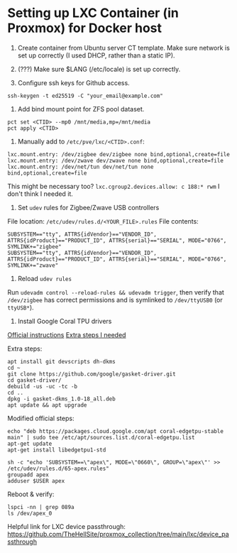# Setting up LXC Container (in Proxmox) for Docker host

1. Create container from Ubuntu server CT template. Make sure network is set up correctly (I used DHCP, rather than a static IP).

1. (???) Make sure $LANG (/etc/locale) is set up correctly.

1. Configure ssh keys for Github access.

```
ssh-keygen -t ed25519 -C "your_email@example.com"
```

1. Add bind mount point for ZFS pool dataset.

```
pct set <CTID> --mp0 /mnt/media,mp=/mnt/media
pct apply <CTID>
```

1. Manually add to `/etc/pve/lxc/<CTID>.conf`:

```
lxc.mount.entry: /dev/zigbee dev/zigbee none bind,optional,create=file
lxc.mount.entry: /dev/zwave dev/zwave none bind,optional,create=file
lxc.mount.entry: /dev/net/tun dev/net/tun none bind,optional,create=file
```

This might be necessary too? `lxc.cgroup2.devices.allow: c 188:* rwm`
I don't think I needed it.

1. Set `udev` rules for Zigbee/Zwave USB controllers

File location: `/etc/udev/rules.d/<YOUR_FILE>.rules`
File contents:

```
SUBSYSTEM=="tty", ATTRS{idVendor}=="VENDOR_ID", ATTRS{idProduct}=="PRODUCT_ID", ATTRS{serial}=="SERIAL", MODE="0766", SYMLINK+="zigbee"
SUBSYSTEM=="tty", ATTRS{idVendor}=="VENDOR_ID", ATTRS{idProduct}=="PRODUCT_ID", ATTRS{serial}=="SERIAL", MODE="0766", SYMLINK+="zwave"
```

1. Reload `udev rules`

Run `udevadm control --reload-rules && udevadm trigger`, then verify that `/dev/zigbee` has correct permissions and is symlinked to `/dev/ttyUSB0` (or `ttyUSB*`).

1. Install Google Coral TPU drivers

[Official instructions](https://coral.ai/docs/m2/get-started/#2a-on-linux)
[Extra steps I needed](https://forum.proxmox.com/threads/update-error-with-coral-tpu-drivers.136888/#post-608975)

Extra steps:

```
apt install git devscripts dh-dkms
cd ~
git clone https://github.com/google/gasket-driver.git
cd gasket-driver/
debuild -us -uc -tc -b
cd ..
dpkg -i gasket-dkms_1.0-18_all.deb
apt update && apt upgrade
```

Modified official steps:

```
echo "deb https://packages.cloud.google.com/apt coral-edgetpu-stable main" | sudo tee /etc/apt/sources.list.d/coral-edgetpu.list
apt-get update
apt-get install libedgetpu1-std

sh -c "echo 'SUBSYSTEM==\"apex\", MODE=\"0660\", GROUP=\"apex\"' >> /etc/udev/rules.d/65-apex.rules"
groupadd apex
adduser $USER apex
```

Reboot & verify:

```
lspci -nn | grep 089a
ls /dev/apex_0
```

Helpful link for LXC device passthrough:
https://github.com/TheHellSite/proxmox_collection/tree/main/lxc/device_passthrough

